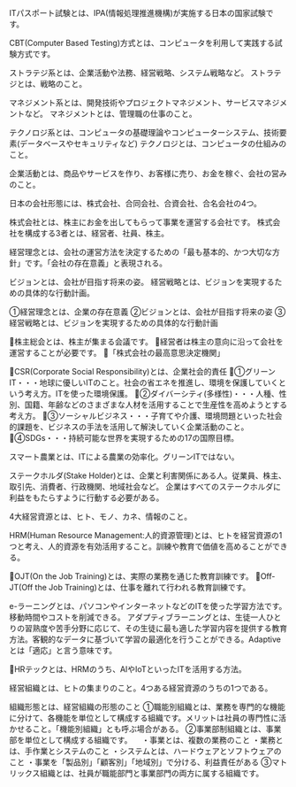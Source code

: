 ITパスポート試験とは、IPA(情報処理推進機構)が実施する日本の国家試験です。

CBT(Computer Based Testing)方式とは、コンピュータを利用して実践する試験方式です。

ストラテジ系とは、企業活動や法務、経営戦略、システム戦略など。
ストラテジとは、戦略のこと。

マネジメント系とは、開発技術やプロジェクトマネジメント、サービスマネジメントなど。
マネジメントとは、管理職の仕事のこと。

テクノロジ系とは、コンピュータの基礎理論やコンピューターシステム、技術要素(データベースやセキュリティなど)
テクノロジとは、コンピュータの仕組みのこと。

企業活動とは、商品やサービスを作り、お客様に売り、お金を稼ぐ、会社の営みのこと。

日本の会社形態には、株式会社、合同会社、合資会社、合名会社の4つ。

株式会社とは、株主にお金を出してもらって事業を運営する会社です。
株式会社を構成する3者とは、経営者、社員、株主。

経営理念とは、会社の運営方法を決定するための「最も基本的、かつ大切な方針」です。「会社の存在意義」と表現される。

ビジョンとは、会社が目指す将来の姿。
経営戦略とは、ビジョンを実現するための具体的な行動計画。

①経営理念とは、企業の存在意義
②ビジョンとは、会社が目指す将来の姿
③経営戦略とは、ビジョンを実現するための具体的な行動計画

🔴株主総会とは、株主が集まる会議です。
🔴経営者は株主の意向に沿って会社を運営することが必要です。
🔴「株式会社の最高意思決定機関」

🔴CSR(Corporate Social Responsibility)とは、企業社会的責任
🔴①グリーンIT・・・地球に優しいITのこと。社会の省エネを推進し、環境を保護していくという考え方。ITを使った環境保護。
🔴②ダイバーシティ(多様性)・・・人種、性別、国籍、年齢などのさまざまな人材を活用することで生産性を高めようとする考え方。
🔴③ソーシャルビジネス・・・子育てや介護、環境問題といった社会的課題を、ビジネスの手法を活用して解決していく企業活動のこと。
🔴④SDGs・・・持続可能な世界を実現するための17の国際目標。

スマート農業とは、ITによる農業の効率化。グリーンITではない。

ステークホルダ(Stake Holder)とは、企業と利害関係にある人。従業員、株主、取引先、消費者、行政機関、地域社会など。
企業はすべてのステークホルダに利益をもたらすように行動する必要がある。

4大経営資源とは、ヒト、モノ、カネ、情報のこと。

HRM(Human Resource Management:人的資源管理)とは、ヒトを経営資源の1つと考え、人的資源を有効活用すること。訓練や教育で価値を高めることができる。

🔴OJT(On the Job Training)とは、実際の業務を通じた教育訓練です。
🔴Off-JT(Off the Job Training)とは、仕事を離れて行われる教育訓練です。

e-ラーニングとは、パソコンやインターネットなどのITを使った学習方法です。移動時間やコストを削減できる。
アダプティブラーニングとは、生徒一人ひとりの習熟度や苦手分野に応じて、その生徒に最も適した学習内容を提供する教育方法。客観的なデータに基づいて学習の最適化を行うことができる。Adaptiveとは「適応」と言う意味です。

🔴HRテックとは、HRMのうち、AIやIoTといったITを活用する方法。

経営組織とは、ヒトの集まりのこと。4つある経営資源のうちの1つである。

組織形態とは、経営組織の形態のこと
①職能別組織とは、業務を専門的な機能に分けて、各機能を単位として構成する組織です。メリットは社員の専門性に活かせること。「機能別組織」とも呼ぶ場合がある。
②事業部制組織とは、事業部を単位として構成する組織です。
　・事業とは、複数の業務のこと
 ・業務とは、手作業とシステムのこと
 ・システムとは、ハードウェアとソフトウェアのこと
 ・事業を「製品別」「顧客別」「地域別」で分ける、利益責任がある
③マトリックス組織とは、社員が職能部門と事業部門の両方に属する組織です。
